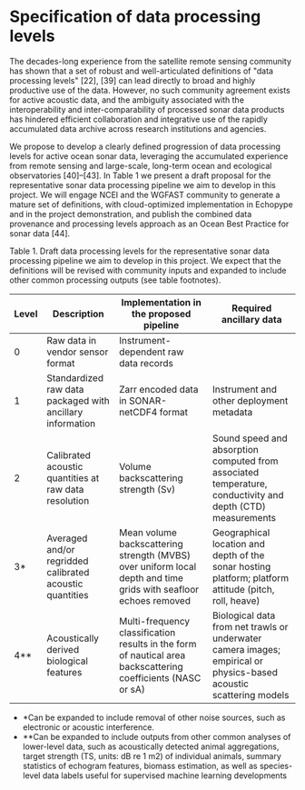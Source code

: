 # Specification of data processing levels

The decades-long experience from the satellite remote sensing community has shown that a set of robust and well-articulated definitions of 
"data processing levels" [22], [39] can lead directly to broad and highly productive use of the data. However, no such community agreement 
exists for active acoustic data, and the ambiguity associated with the interoperability and inter-comparability of processed 
sonar data products has hindered efficient collaboration and integrative use of the rapidly accumulated data archive across 
research institutions and agencies.

We propose to develop a clearly defined progression of data processing levels for active ocean sonar data, leveraging the accumulated 
experience from remote sensing and large-scale, long-term ocean and ecological observatories [40]–[43]. In Table 1 we present a 
draft proposal for the representative sonar data processing pipeline we aim to develop in this project. 
We will engage NCEI and the WGFAST community to generate a mature set of definitions, with cloud-optimized implementation in 
Echopype and in the project demonstration, and publish the combined data provenance and processing levels approach 
as an Ocean Best Practice for sonar data [44].

Table 1. Draft data processing levels for the representative sonar data processing pipeline we aim to develop in this project. We expect that the definitions will be revised with community inputs and expanded to include other common processing outputs (see table footnotes).

Level | Description | Implementation in the proposed pipeline | Required ancillary data
------|-------------|-----------------------------------------|------------------------
0 | Raw data in vendor sensor format | Instrument-dependent raw data records |
1 | Standardized raw data packaged with ancillary information | Zarr encoded data in SONAR-netCDF4 format | Instrument and other deployment metadata
2 | Calibrated acoustic quantities at raw data resolution | Volume backscattering strength (Sv) | Sound speed and absorption computed from associated temperature, conductivity and depth (CTD) measurements
3* | Averaged and/or regridded calibrated acoustic quantities | Mean volume backscattering strength (MVBS) over uniform local depth and time grids with seafloor echoes removed | Geographical location and depth of the sonar hosting platform; platform attitude (pitch, roll, heave)
4** | Acoustically derived biological features | Multi-frequency classification results in the form of nautical area backscattering coefficients (NASC or sA) | Biological data from net trawls or underwater camera images; empirical or physics-based acoustic scattering models

- \*Can be expanded to include removal of other noise sources, such as electronic or acoustic interference.
- \*\*Can be expanded to include outputs from other common analyses of lower-level data, such as acoustically detected animal aggregations, target strength (TS, units: dB re 1 m2) of individual animals, summary statistics of echogram features, biomass estimation, as well as species-level data labels useful for supervised machine learning developments
